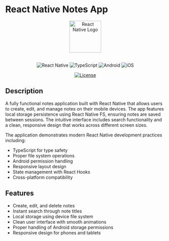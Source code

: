 # React Native Notes App

<div align="center">
  <img src="https://reactnative.dev/img/header_logo.svg" width="100" alt="React Native Logo"/>
  <br/>
  <br/>
  
  ![React Native](https://img.shields.io/badge/React_Native-20232A?style=for-the-badge&logo=react&logoColor=61DAFB)
  ![TypeScript](https://img.shields.io/badge/TypeScript-007ACC?style=for-the-badge&logo=typescript&logoColor=white)
  ![Android](https://img.shields.io/badge/Android-3DDC84?style=for-the-badge&logo=android&logoColor=white)
  ![iOS](https://img.shields.io/badge/iOS-000000?style=for-the-badge&logo=apple&logoColor=white)
  
  [![License](https://img.shields.io/badge/License-MIT-blue.svg)](LICENSE)
</div>

## Description

A fully functional notes application built with React Native that allows users to create, edit, and manage notes on their mobile devices. The app features local storage persistence using React Native FS, ensuring notes are saved between sessions. The intuitive interface includes search functionality and a clean, responsive design that works across different screen sizes.

The application demonstrates modern React Native development practices including:
- TypeScript for type safety
- Proper file system operations
- Android permission handling
- Responsive layout design
- State management with React Hooks
- Cross-platform compatibility

## Features

- Create, edit, and delete notes
- Instant search through note titles
- Local storage using device file system
- Clean user interface with smooth animations
- Proper handling of Android storage permissions
- Responsive design for phones and tablets